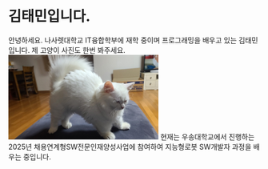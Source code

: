 # 김태민입니다.
안녕하세요. 나사렛대학교 IT융합학부에 재학 중이며 프로그래밍을 배우고 있는 김태민입니다.
제 고양이 사진도 한번 봐주세요.
<img src="https://github.com/gomtam/snow/blob/main/KakaoTalk_20240328_171743526.jpg?raw=true" width="300">
현재는 우송대학교에서 진행하는 2025년 채용연계형SW전문인재양성사업에 참여하여 지능형로봇 SW개발자 과정을 배우는 중입니다.
